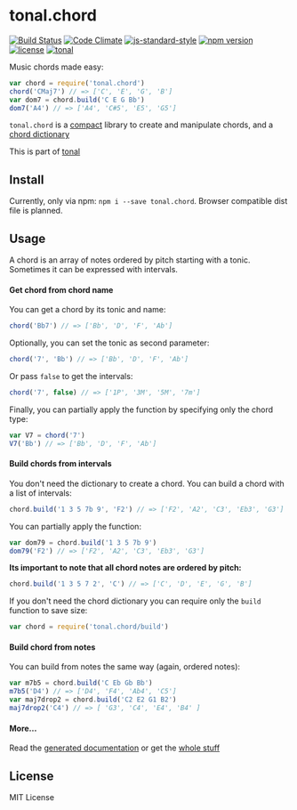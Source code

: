 # tonal.chord

[![Build Status](https://travis-ci.org/danigb/tonal.svg?branch=master)](https://travis-ci.org/danigb/tonal.chord)
[![Code Climate](https://codeclimate.com/github/danigb/tonal.chord/badges/gpa.svg)](https://codeclimate.com/github/danigb/tonal.chord)
[![js-standard-style](https://img.shields.io/badge/code%20style-standard-brightgreen.svg?style=flat)](https://github.com/feross/standard)
[![npm version](https://img.shields.io/npm/v/tonal.chord.svg)](https://www.npmjs.com/package/tonal.chord)
[![license](https://img.shields.io/npm/l/tonal.chord.svg)](https://www.npmjs.com/package/tonal.chord)
[![tonal](https://img.shields.io/badge/lib-tonal-yellow.svg)](https://www.npmjs.com/package/tonal)

Music chords made easy:

```js
var chord = require('tonal.chord')
chord('CMaj7') // => ['C', 'E', 'G', 'B']
var dom7 = chord.build('C E G Bb')
dom7('A4') // => ['A4', 'C#5', 'E5', 'G5']
```

`tonal.chord` is a [compact](https://rawgit.com/danigb/tonal.chord/master/dist/disc.html) library to create and manipulate chords, and a [chord dictionary](https://github.com/danigb/tonal.chord/blob/master/lib/chords.json)

This is part of [tonal](https://www.npmjs.com/package/tonal)

## Install

Currently, only via npm: `npm i --save tonal.chord`. Browser compatible dist file is planned.

## Usage

A chord is an array of notes ordered by pitch starting with a tonic. Sometimes it can be expressed with intervals.

#### Get chord from chord name

You can get a chord by its tonic and name:

```js
chord('Bb7') // => ['Bb', 'D', 'F', 'Ab']
```

Optionally, you can set the tonic as second parameter:

```js
chord('7', 'Bb') // => ['Bb', 'D', 'F', 'Ab']
```

Or pass `false` to get the intervals:

```js
chord('7', false) // => ['1P', '3M', '5M', '7m']
```

Finally, you can partially apply the function by specifying only the chord type:

```js
var V7 = chord('7')
V7('Bb') // => ['Bb', 'D', 'F', 'Ab']
```

#### Build chords from intervals

You don't need the dictionary to create a chord. You can build a chord with a list of intervals:

```js
chord.build('1 3 5 7b 9', 'F2') // => ['F2', 'A2', 'C3', 'Eb3', 'G3']
```

You can partially apply the function:

```js
var dom79 = chord.build('1 3 5 7b 9')
dom79('F2') // => ['F2', 'A2', 'C3', 'Eb3', 'G3']
```

__Its important to note that all chord notes are ordered by pitch:__

```js
chord.build('1 3 5 7 2', 'C') // => ['C', 'D', 'E', 'G', 'B']
```

If you don't need the chord dictionary you can require only the `build` function to save size:

```js
var chord = require('tonal.chord/build')
```

#### Build chord from notes

You can build from notes the same way (again, ordered notes):

```js
var m7b5 = chord.build('C Eb Gb Bb')
m7b5('D4') // => ['D4', 'F4', 'Ab4', 'C5']
var maj7drop2 = chord.build('C2 E2 G1 B2')
maj7drop2('C4') // => [ 'G3', 'C4', 'E4', 'B4' ]
```

#### More...

Read the [generated documentation](https://github.com/danigb/tonal.chord/blob/master/API.md) or get the [whole stuff](https://www.npmjs.com/package/tonal)

## License

MIT License
